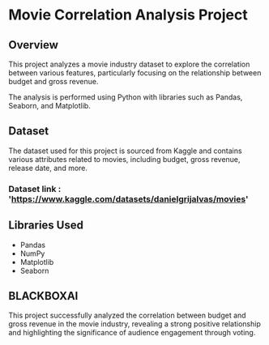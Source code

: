 # Movie Correlation Analysis Project

## Overview

This project analyzes a movie industry dataset to explore the correlation between various features, particularly focusing on the relationship between budget and gross revenue. 

The analysis is performed using Python with libraries such as Pandas, Seaborn, and Matplotlib.

## Dataset

The dataset used for this project is sourced from Kaggle and contains various attributes related to movies, including budget, gross revenue, release date, and more.

### Dataset link : 'https://www.kaggle.com/datasets/danielgrijalvas/movies'

## Libraries Used

- Pandas
- NumPy
- Matplotlib
- Seaborn


## BLACKBOXAI

This project successfully analyzed the correlation between budget and gross revenue in the movie industry, revealing a strong positive relationship and highlighting the significance of audience engagement through voting.




